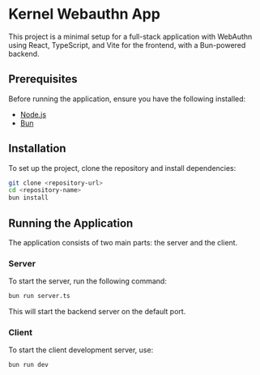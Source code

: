# Kernel Webauthn App

This project is a minimal setup for a full-stack application with WebAuthn using React, TypeScript, and Vite for the frontend, with a Bun-powered backend.

## Prerequisites

Before running the application, ensure you have the following installed:
- [Node.js](https://nodejs.org/)
- [Bun](https://bun.sh/)

## Installation

To set up the project, clone the repository and install dependencies:
```bash
git clone <repository-url>
cd <repository-name>
bun install
```

## Running the Application

The application consists of two main parts: the server and the client.

### Server

To start the server, run the following command:
```bash
bun run server.ts
```
This will start the backend server on the default port.

### Client

To start the client development server, use:
```bash
bun run dev
```